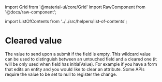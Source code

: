 import Grid from '@material-ui/core/Grid'
import RawComponent from '@docs/raw-component';

import ListOfContents from '../../src/helpers/list-of-contents';

<Grid container item>
<Grid item xs={12} md={10}>

# Cleared value

The value to send upon a submit if the field is empty. This wildcard value can be used to distinguish between an untouched field and a cleared one (it will be only used when field has initialValue). For example if you have a form that edits an entity and you would like to clear an attribute. Some APIs require the value to be set to null to register the change.


<RawComponent source="cleared-value" />

</Grid>
<Grid item xs={false} md={2}>
  <ListOfContents file="renderer/cleared-value" />
</Grid>
</Grid>

